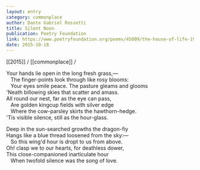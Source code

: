 ```yaml
---
layout: entry
category: commonplace
author: Dante Gabriel Rossetti
title: Silent Noon
publication: Poetry Foundation
link: https://www.poetryfoundation.org/poems/45009/the-house-of-life-19-silent-noon
date: 2015-10-18
---
```


[[2015]] / [[commonplace]] / 

Your hands lie open in the long fresh grass,— 
<br>   The finger-points look through like rosy blooms: 
<br>   Your eyes smile peace. The pasture gleams and glooms 
<br>'Neath billowing skies that scatter and amass. 
<br>All round our nest, far as the eye can pass, 
<br>   Are golden kingcup fields with silver edge 
<br>   Where the cow-parsley skirts the hawthorn-hedge. 
<br>'Tis visible silence, still as the hour-glass. 

Deep in the sun-searched growths the dragon-fiy 
<br>Hangs like a blue thread loosened from the sky:— 
<br>   So this wing'd hour is dropt to us from above. 
<br>Oh! clasp we to our hearts, for deathless dower, 
<br>This close-companioned inarticulate hour 
<br>   When twofold silence was the song of love.
